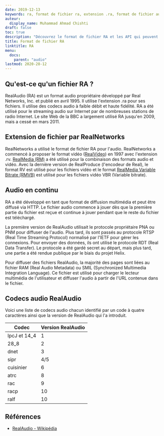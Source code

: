 ```yaml
---
date: 2019-12-13
keywords: ra, format de fichier ra, extension .ra, format de fichier audio réel, format audio ra, format de fichier RealAudio
auteur:
  display_name: Muhammad Ahmad Chishti
draft: false
toc: true
description: "Découvrez le format de fichier RA et les API qui peuvent créer et ouvrir des fichiers RA."
title: Format de fichier RA
linktitle: RA
menu:
  docs:
    parent: "audio"
lastmod: 2020-28-12
---
```


## Qu'est-ce qu'un fichier RA ?

RealAudio (RA) est un format audio propriétaire développé par Real Networks, Inc. et publié en avril 1995. Il utilise l'extension .ra pour ses fichiers. Il utilise des codecs audio à faible débit et haute fidélité. RA a été utilisé pour le streaming audio sur Internet par de nombreuses stations de radio Internet. Le site Web de la BBC a largement utilisé RA jusqu'en 2009, mais a cessé en mars 2011.

## Extension de fichier par RealNetworks ##

RealNetworks a utilisé le format de fichier RA pour l'audio. RealNetworks a commencé à proposer le format vidéo ([RealVideo](/fr/video/rv/)) en 1997 avec l'extension .rv. [RealMedia (RM)](/fr/video/rm/) a été utilisé pour la combinaison des formats audio et vidéo. Avec la dernière version de RealProduce (l'encodeur de Real), le format RV est utilisé pour les fichiers vidéo et le format [RealMedia Variable Bitrate (RMVB)](/fr/video/rmvb/) est utilisé pour les fichiers vidéo VBR (Variable bitrate).

## Audio en continu ##

RA a été développé en tant que format de diffusion multimédia et peut être diffusé via HTTP. Le fichier audio commence à jouer dès que la première partie du fichier est reçue et continue à jouer pendant que le reste du fichier est téléchargé.

La première version de RealAudio utilisait le protocole propriétaire PNA ou PNM pour diffuser de l'audio. Plus tard, ils sont passés au protocole RTSP (Real Time Streaming Protocol) normalisé par l'IETF pour gérer les connexions. Pour envoyer des données, ils ont utilisé le protocole RDT (Real Data Transfer). Le protocole a été gardé secret au départ, mais plus tard, une partie a été rendue publique par le biais du projet Helix.

Pour diffuser des fichiers RealAudio, la majorité des pages sont liées au fichier RAM (Real Audio Metadata) ou SMIL (Synchronized Multimedia Integration Language). Ce fichier est utilisé pour charger le lecteur multimédia de l'utilisateur et diffuser l'audio à partir de l'URL contenue dans le fichier.

## Codecs audio RealAudio ##

Voici une liste de codecs audio chacun identifié par un code à quatre caractères ainsi que la version de RealAudio qui l'a introduit.

|Codec|Version RealAudio|
|---|---|
|lpcJ et 14_4|1|
|28_8|2|
|dnet|3|
|sipr|4/5|
|cuisinier|6|
|atrc|8|
|rac|9|
|racp|10|
|ralf|10|

## Références ##

- [RealAudio - Wikipédia](https://en.wikipedia.org/wiki/RealAudio)


